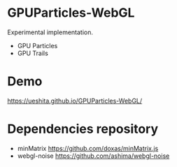 # GPUParticles-WebGL
Experimental implementation.

- GPU Particles
- GPU Trails

# Demo
https://ueshita.github.io/GPUParticles-WebGL/

# Dependencies repository
- minMatrix https://github.com/doxas/minMatrix.js
- webgl-noise https://github.com/ashima/webgl-noise
